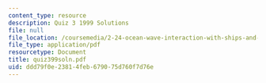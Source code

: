 ```yaml
---
content_type: resource
description: Quiz 3 1999 Solutions
file: null
file_location: /coursemedia/2-24-ocean-wave-interaction-with-ships-and-offshore-energy-systems-13-022-spring-2002/ddd79f0e23814feb679075d760f7d76e_quiz399soln.pdf
file_type: application/pdf
resourcetype: Document
title: quiz399soln.pdf
uid: ddd79f0e-2381-4feb-6790-75d760f7d76e
---
```

